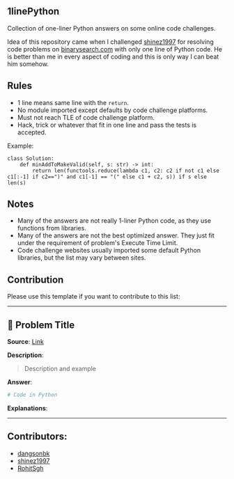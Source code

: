 ## 1linePython

Collection of one-liner Python answers on some online code challenges.

Idea of this repository came when I challenged [shinez1997](https://github.com/shinez1997) for resolving code problems on [binarysearch.com](https://binarysearch.com/) with only one line of Python code. He is better than me in every aspect of coding and this is only way I can beat him somehow.

## Rules
- 1 line means same line with the `return`.
- No module imported except defaults by code challenge platforms.
- Must not reach TLE of code challenge platform.
- Hack, trick or whatever that fit in one line and pass the tests is accepted.

Example:
```
class Solution:
    def minAddToMakeValid(self, s: str) -> int:
        return len(functools.reduce(lambda c1, c2: c2 if not c1 else c1[:-1] if c2==")" and c1[-1] == "(" else c1 + c2, s)) if s else len(s)
```

## Notes

- Many of the answers are not really 1-liner Python code, as they use functions from libraries.
- Many of the answers are not the best optimized answer. They just fit under the requirement of problem's Execute Time Limit.
- Code challenge websites usually imported some default Python libraries, but the list may vary between sites.

## Contribution

Please use this template if you want to contribute to this list:

---

## 🧩 Problem Title

**Source**: [Link](#)

**Description**:

> Description and example

**Answer**:

```python
# Code in Python
```

**Explanations**:

---

## Contributors:

- [dangsonbk](https://github.com/dangsonbk)
- [shinez1997](https://github.com/shinez1997)
- [RohitSgh](https://github.com/RohitSgh)
